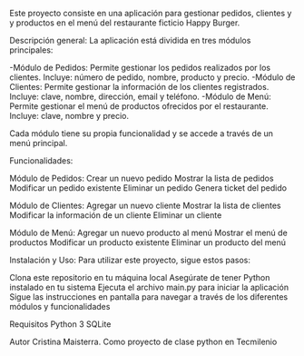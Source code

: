 Este proyecto consiste en una aplicación para gestionar pedidos, clientes y y productos en el menú del restaurante ficticio Happy Burger.

Descripción general:
La aplicación está dividida en tres módulos principales:

-Módulo de Pedidos: Permite gestionar los pedidos realizados por los clientes. Incluye: número de pedido, nombre, producto y precio.
-Módulo de Clientes: Permite gestionar la información de los clientes registrados. Incluye: clave, nombre, dirección, email y teléfono.
-Módulo de Menú: Permite gestionar el menú de productos ofrecidos por el restaurante. Incluye: clave, nombre y precio.

Cada módulo tiene su propia funcionalidad y se accede a través de un menú principal.

Funcionalidades:

Módulo de Pedidos:
Crear un nuevo pedido
Mostrar la lista de pedidos
Modificar un pedido existente
Eliminar un pedido
Genera ticket del pedido

Módulo de Clientes:
Agregar un nuevo cliente
Mostrar la lista de clientes
Modificar la información de un cliente
Eliminar un cliente

Módulo de Menú:
Agregar un nuevo producto al menú
Mostrar el menú de productos
Modificar un producto existente
Eliminar un producto del menú

Instalación y Uso:
Para utilizar este proyecto, sigue estos pasos:

Clona este repositorio en tu máquina local
Asegúrate de tener Python instalado en tu sistema
Ejecuta el archivo main.py para iniciar la aplicación
Sigue las instrucciones en pantalla para navegar a través de los diferentes módulos y funcionalidades

Requisitos
Python 3
SQLite 

Autor
Cristina Maisterra. Como proyecto de clase python en Tecmilenio